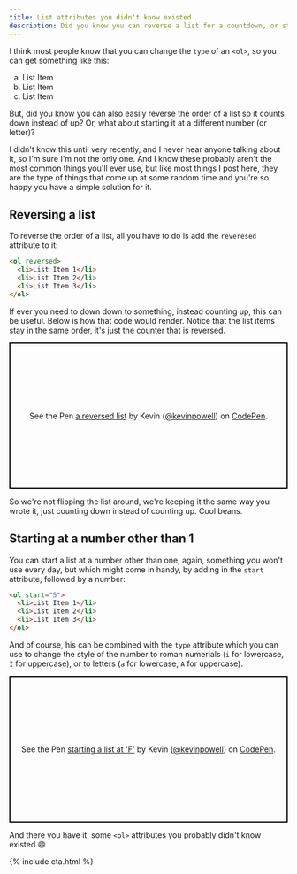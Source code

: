 ```yaml
---
title: List attributes you didn't know existed
description: Did you know you can reverse a list for a countdown, or start an ordered list at any number you want?
---
```


I think most people know that you can change the `type` of an `<ol>`, so you can get something like this:

<ol type="a">
  <li>List Item</li>
  <li>List Item</li>
  <li>List Item</li>
</ol>

But, did you know you can also easily reverse the order of a list so it counts down instead of up? Or, what about starting it at a different number (or letter)?

<!--more-->

I didn't know this until very recently, and I never hear anyone talking about it, so I'm sure I'm not the only one. And I know these probably aren't the most common things you'll ever use, but like most things I post here, they are the type of things that come up at some random time and you're so happy you have a simple solution for it.

## Reversing a list

To reverse the order of a list, all you have to do is add the `reveresed` attribute to it:

```html
<ol reversed>
  <li>List Item 1</li>
  <li>List Item 2</li>
  <li>List Item 3</li>
</ol>
```

If ever you need to down down to something, instead counting up, this can be useful. Below is how that code would render. Notice that the list items stay in the same order, it's just the counter that is reversed. 

<p class="codepen" data-height="265" data-theme-id="0" data-default-tab="html,result" data-user="kevinpowell" data-slug-hash="717023b59effb5ba9b7a2736dee9dc5e" style="height: 265px; box-sizing: border-box; display: flex; align-items: center; justify-content: center; border: 2px solid black; margin: 1em 0; padding: 1em;" data-pen-title="a reversed list">
  <span>See the Pen <a href="https://codepen.io/kevinpowell/pen/717023b59effb5ba9b7a2736dee9dc5e/">
  a reversed list</a> by Kevin (<a href="https://codepen.io/kevinpowell">@kevinpowell</a>)
  on <a href="https://codepen.io">CodePen</a>.</span>
</p>
<script async src="https://static.codepen.io/assets/embed/ei.js"></script>

So we're not flipping the list around, we're keeping it the same way you wrote it, just counting down instead of counting up. Cool beans.

## Starting at a number other than 1

You can start a list at a number other than one, again, something you won't use every day, but which might come in handy, by adding in the `start` attribute, followed by a number:

```html
<ol start="5">
  <li>List Item 1</li>
  <li>List Item 2</li>
  <li>List Item 3</li>
</ol>
```

And of course, his can be combined with the `type` attribute which you can use to change the style of the number to roman numerials (`i` for lowercase, `I` for uppercase), or to letters (`a` for lowercase, `A` for uppercase).

<p class="codepen" data-height="265" data-theme-id="0" data-default-tab="html,result" data-user="kevinpowell" data-slug-hash="da6a4466331932692ed36b10eecfd20d" style="height: 265px; box-sizing: border-box; display: flex; align-items: center; justify-content: center; border: 2px solid black; margin: 1em 0; padding: 1em;" data-pen-title="starting a list at &amp;apos;F&amp;apos;">
  <span>See the Pen <a href="https://codepen.io/kevinpowell/pen/da6a4466331932692ed36b10eecfd20d/">
  starting a list at &apos;F&apos;</a> by Kevin (<a href="https://codepen.io/kevinpowell">@kevinpowell</a>)
  on <a href="https://codepen.io">CodePen</a>.</span>
</p>
<script async src="https://static.codepen.io/assets/embed/ei.js"></script>

And there you have it, some `<ol>` attributes you probably didn't know existed 😄


{% include cta.html %}
